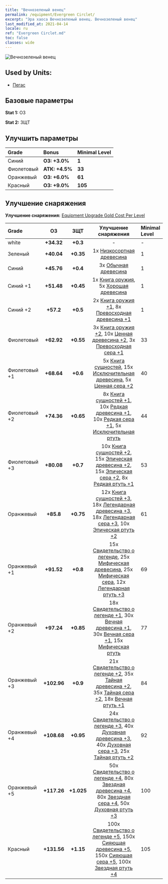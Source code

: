 ```yaml
---
title: "Вечнозеленый венец"
permalink: /equipment/Evergreen Circlet/
excerpt: "Эра хаоса Вечнозеленый венец. Вечнозеленый венец"
last_modified_at: 2021-04-14
locale: ru
ref: "Evergreen Circlet.md"
toc: false
classes: wide
---
```


  ![Вечнозеленый венец](/images/e/e_2042.png)

## Used by Units:

* [Пегас](/ru/units/Pegasus/) 


## Базовые параметры
 **Stat 1:** ОЗ

 **Stat 2:** ЗЩТ

## Улучшить параметры

  |     Grade    |   Bonus | Minimal Level | 
  |:-------------|:--------|:--------------| 
  | Синий | **ОЗ: +3.0%** | **1** | 
  | Фиолетовый | **АТК: +4.5%** | **33** | 
  | Оранжевый | **ОЗ: +6.0%** | **61** | 
  | Красный | **ОЗ: +9.0%** | **105** | 


## Улучшение снаряжения
 **Улучшение снаряжения:** [Equipment Upgrade Gold Cost Per Level](/equipment/EquipmentUpgradeCostPerLevel/) 

  |          Grade      | ОЗ | ЗЩТ | Улучшение снаряжения | Minimal Level |
  |:--------------------|:---------:|:---------:|:----------------:|:--------------|
  | white | **+34.32** | **+0.3** | - | - |
  | Зеленый | **+40.04** | **+0.35** | 1x [Низкосортная древесина](/ru/Items/mat_1/) | 1 |
  | Синий | **+45.76** | **+0.4** | 3x [Обычная древесина](/ru/Items/mat_7/) | 1 |
  | Синий +1 | **+51.48** | **+0.45** | 1x [Книга оружия](/ru/Items/mat_18/), 5x [Хорошая древесина](/ru/Items/mat_13/) | 1 |
  | Синий +2 | **+57.2** | **+0.5** | 2x [Книга оружия +1](/ru/Items/mat_25/), 8x [Превосходная древесина +1](/ru/Items/mat_20/) | 1 |
  | Фиолетовый | **+62.92** | **+0.55** | 3x [Книга оружия +2](/ru/Items/mat_32/), 10x [Ценная древесина +2](/ru/Items/mat_27/), 3x [Превосходная сера +1](/ru/Items/mat_22/) | 33 |
  | Фиолетовый +1 | **+68.64** | **+0.6** | 5x [Книга сущностей](/ru/Items/mat_39/), 15x [Исключительная древесина](/ru/Items/mat_34/), 5x [Ценная сера +2](/ru/Items/mat_29/) | 40 |
  | Фиолетовый +2 | **+74.36** | **+0.65** | 8x [Книга сущностей +1](/ru/Items/mat_46/), 10x [Редкая древесина +1](/ru/Items/mat_41/), 10x [Редкая сера +1](/ru/Items/mat_43/), 5x [Исключительная ртуть](/ru/Items/mat_35/) | 44 |
  | Фиолетовый +3 | **+80.08** | **+0.7** | 10x [Книга сущностей +2](/ru/Items/mat_53/), 15x [Эпическая древесина +2](/ru/Items/mat_48/), 15x [Эпическая сера +2](/ru/Items/mat_50/), 8x [Редкая ртуть +1](/ru/Items/mat_42/) | 53 |
  | Оранжевый | **+85.8** | **+0.75** | 12x [Книга сущностей +3](/ru/Items/mat_60/), 18x [Легендарная древесина +3](/ru/Items/mat_55/), 18x [Легендарная сера +3](/ru/Items/mat_57/), 10x [Эпическая ртуть +2](/ru/Items/mat_49/) | 61 |
  | Оранжевый +1 | **+91.52** | **+0.8** | 15x [Свидетельство о легенде](/ru/Items/mat_67/), 25x [Мифическая древесина](/ru/Items/mat_62/), 25x [Мифическая сера](/ru/Items/mat_64/), 12x [Легендарная ртуть +3](/ru/Items/mat_56/) | 69 |
  | Оранжевый +2 | **+97.24** | **+0.85** | 18x [Свидетельство о легенде +1](/ru/Items/mat_74/), 30x [Вечная древесина +1](/ru/Items/mat_69/), 30x [Вечная сера +1](/ru/Items/mat_71/), 15x [Мифическая ртуть](/ru/Items/mat_63/) | 77 |
  | Оранжевый +3 | **+102.96** | **+0.9** | 21x [Свидетельство о легенде +2](/ru/Items/mat_81/), 35x [Тайная древесина +2](/ru/Items/mat_76/), 35x [Тайная сера +2](/ru/Items/mat_78/), 18x [Вечная ртуть +1](/ru/Items/mat_70/) | 84 |
  | Оранжевый +4 | **+108.68** | **+0.95** | 24x [Свидетельство о легенде +3](/ru/Items/mat_88/), 40x [Духовная древесина +3](/ru/Items/mat_83/), 40x [Духовная сера +3](/ru/Items/mat_85/), 25x [Тайная ртуть +2](/ru/Items/mat_77/) | 92 |
  | Оранжевый +5 | **+117.26** | **+1.025** | 50x [Свидетельство о легенде +4](/ru/Items/mat_95/), 80x [Звездная древесина +4](/ru/Items/mat_90/), 80x [Звездная сера +4](/ru/Items/mat_92/), 50x [Духовная ртуть +3](/ru/Items/mat_84/) | 100 |
  | Красный | **+131.56** | **+1.15** | 100x [Свидетельство о легенде +5](/ru/Items/mat_102/), 150x [Сияющая древесина +5](/ru/Items/mat_97/), 150x [Сияющая сера +5](/ru/Items/mat_99/), 100x [Звездная ртуть +4](/ru/Items/mat_91/) | 105 |

